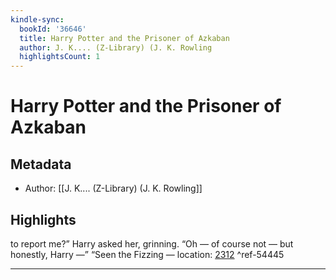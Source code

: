 ```yaml
---
kindle-sync:
  bookId: '36646'
  title: Harry Potter and the Prisoner of Azkaban
  author: J. K.... (Z-Library) (J. K. Rowling
  highlightsCount: 1
---
```

# Harry Potter and the Prisoner of Azkaban
## Metadata
* Author: [[J. K.... (Z-Library) (J. K. Rowling]]

## Highlights
to report me?” Harry asked her, grinning. “Oh — of course not — but honestly, Harry —” “Seen the Fizzing — location: [2312]() ^ref-54445

---
